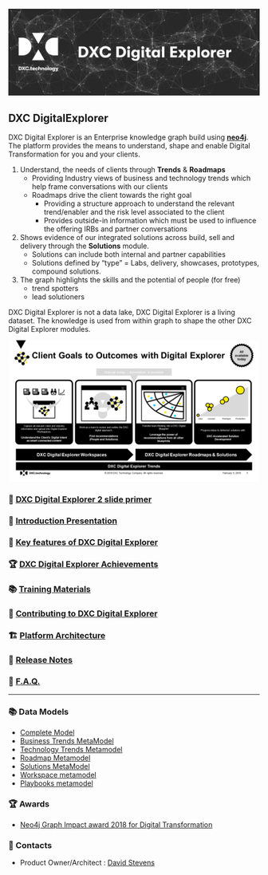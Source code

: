 ![banner](images/banner.png)

## DXC DigitalExplorer 

DXC Digital Explorer is an Enterprise knowledge graph build using **[neo4j](https://neo4j.com/)**.  The platform provides the means to understand, shape and enable Digital Transformation for you and your clients.
1.	Understand, the needs of  clients through **Trends** & **Roadmaps**
    - Providing Industry views of business and technology trends which help frame conversations with our clients
    - Roadmaps drive the client towards the right goal
        - Providing a structure approach to understand the relevant trend/enabler and the risk level associated to the client
        - Provides outside-in information which must be used to influence the offering IRBs and partner conversations
2.	Shows evidence of our integrated solutions across build, sell and delivery through the **Solutions** module.
    - Solutions can include both internal and partner capabilities
    - Solutions defined by “type” = Labs, delivery, showcases, prototypes, compound solutions.
3.	The graph highlights the skills and the potential of people (for free)
    - trend spotters
    - lead solutioners

DXC Digital Explorer is not a data lake, DXC Digital Explorer is a living dataset.  The knowledge is used from within graph to shape the other DXC Digital Explorer modules. 

![slide](images/DE.RFPFlow.png)


### :memo: [DXC Digital Explorer 2 slide primer](SongSheet/readme.md)

### :link: <a href="https://github.com/dxc-technology/dxc-digitalexplorer/blob/master/Presentations/DXC%20Digital%20Explorer.Overview.ShortVersion.pptx" download>Introduction Presentation</a>

### :memo: [Key features of DXC Digital Explorer ](deFeatures.md)

### :trophy: [DXC Digital Explorer Achievements](Achievements.md)

### :books: [Training Materials](training/readme.md)

### :busts_in_silhouette: [Contributing to DXC Digital Explorer](contributing.md)

### :building_construction: [Platform Architecture](deArchitecture.md)

### :bookmark: [Release Notes](ReleaseNotes)

### :page_with_curl: [F.A.Q.](SongSheet/faq.md)

----

### :books: Data Models
* [Complete Model](DataModels/completeModel.md)
* [Business Trends MetaModel](DataModels/BusinessTrendMetaModel.md)
* [Technology Trends Metamodel](DataModels/TechnologyTrendMetaModel.md)
* [Roadmap Metamodel](DataModels/RoadmapMetaModel.md)
* [Solutions MetaModel](DataModels/SolutionMetaModel.md)
* [Workspace metamodel](DataModels/WorkspaceMetaModel.md)
* [Playbooks metamodel](DataModels/PlaybooksMetaModel.md)

### :trophy: Awards
* [Neo4j Graph Impact award 2018 for Digital Transformation](https://neo4j.com/news/2018-graphie-award-winners/)

### :busts_in_silhouette: Contacts

* Product Owner/Architect : [David Stevens](https://github.com/EnglishSid)
